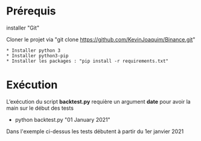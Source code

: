 
# Prérequis  
  
installer "Git"  
  
Cloner le projet via "git clone https://github.com/KevinJoaquim/Binance.git"  
  
`* Installer python 3`  
`* Installer python3-pip`  
`* Installer les packages : "pip install -r requirements.txt"`  
  
# Exécution  
  
L’exécution du script **backtest.py** requière un argument **date** pour avoir la main sur le début des tests
* python backtest.py "01 January 2021" 

Dans l'exemple ci-dessus les tests débutent à partir du 1er janvier 2021